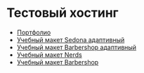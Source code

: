 # Тестовый хостинг
<ul>
  <li><a href="https://lonixoon.github.io/soinoiv/">Портфолио</a></li>
  <li><a href="https://lonixoon.github.io/sedona-adaptive/">Учебный макет Sedona адаптивный</a></li>
  <li><a href="https://lonixoon.github.io/barbershop-adaptive/">Учебный макет Barbershop адаптивный</a></li>
  <li><a href="https://lonixoon.github.io/nerds/">Учебный макет Nerds</a></li>
  <li><a href="https://lonixoon.github.io/barbershop/">Учебный макет Barbershop</a></li>
</ul>
